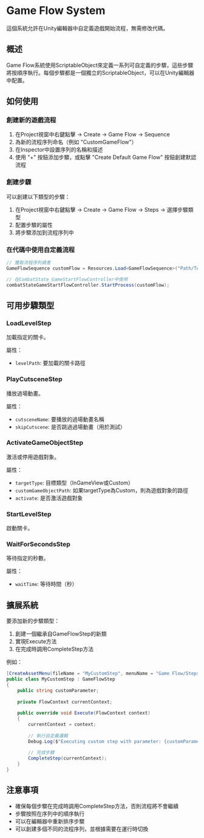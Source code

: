 # Game Flow System

這個系統允許在Unity編輯器中自定義遊戲開始流程，無需修改代碼。

## 概述

Game Flow系統使用ScriptableObject來定義一系列可自定義的步驟，這些步驟將按順序執行。每個步驟都是一個獨立的ScriptableObject，可以在Unity編輯器中配置。

## 如何使用

### 創建新的遊戲流程

1. 在Project視窗中右鍵點擊 -> Create -> Game Flow -> Sequence
2. 為新的流程序列命名（例如 "CustomGameFlow"）
3. 在Inspector中設置序列的名稱和描述
4. 使用 "+" 按鈕添加步驟，或點擊 "Create Default Game Flow" 按鈕創建默認流程

### 創建步驟

可以創建以下類型的步驟：

1. 在Project視窗中右鍵點擊 -> Create -> Game Flow -> Steps -> 選擇步驟類型
2. 配置步驟的屬性
3. 將步驟添加到流程序列中

### 在代碼中使用自定義流程

```csharp
// 獲取流程序列資產
GameFlowSequence customFlow = Resources.Load<GameFlowSequence>("Path/To/YourGameFlow");

// 在CombatState_GameStartFlowController中使用
combatStateGameStartFlowController.StartProcess(customFlow);
```

## 可用步驟類型

### LoadLevelStep

加載指定的關卡。

屬性：
- `levelPath`: 要加載的關卡路徑

### PlayCutsceneStep

播放過場動畫。

屬性：
- `cutsceneName`: 要播放的過場動畫名稱
- `skipCutscene`: 是否跳過過場動畫（用於測試）

### ActivateGameObjectStep

激活或停用遊戲對象。

屬性：
- `targetType`: 目標類型（InGameView或Custom）
- `customGameObjectPath`: 如果targetType為Custom，則為遊戲對象的路徑
- `activate`: 是否激活遊戲對象

### StartLevelStep

啟動關卡。

### WaitForSecondsStep

等待指定的秒數。

屬性：
- `waitTime`: 等待時間（秒）

## 擴展系統

要添加新的步驟類型：

1. 創建一個繼承自GameFlowStep的新類
2. 實現Execute方法
3. 在完成時調用CompleteStep方法

例如：

```csharp
[CreateAssetMenu(fileName = "MyCustomStep", menuName = "Game Flow/Steps/My Custom Step")]
public class MyCustomStep : GameFlowStep
{
    public string customParameter;
    
    private FlowContext currentContext;
    
    public override void Execute(FlowContext context)
    {
        currentContext = context;
        
        // 執行自定義邏輯
        Debug.Log($"Executing custom step with parameter: {customParameter}");
        
        // 完成步驟
        CompleteStep(currentContext);
    }
}
```

## 注意事項

- 確保每個步驟在完成時調用CompleteStep方法，否則流程將不會繼續
- 步驟按照在序列中的順序執行
- 可以在編輯器中重新排序步驟
- 可以創建多個不同的流程序列，並根據需要在運行時切換
